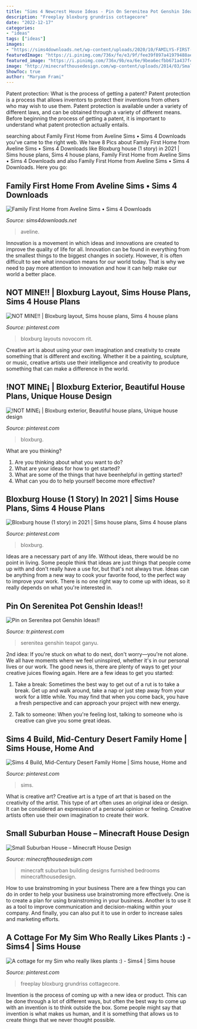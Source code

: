 ```yaml
---
title: "Sims 4 Newcrest House Ideas - Pin On Serenitea Pot Genshin Ideas!!"
description: "Freeplay bloxburg grundriss cottagecore"
date: "2022-12-17"
categories:
- "ideas"
tags: ["ideas"]
images:
- "https://sims4downloads.net/wp-content/uploads/2020/10/FAMILYS-FIRST-HOME.jpg"
featuredImage: "https://i.pinimg.com/736x/fe/e3/9f/fee39f897a41979488ae4cd4612787d0.jpg"
featured_image: "https://i.pinimg.com/736x/9b/ea/6e/9bea6ecfbb671a437f4654e6bd48b377.jpg"
image: "http://minecrafthousedesign.com/wp-content/uploads/2014/03/Small-Suburban-House-Minecraft-building-ideas-4.jpg"
ShowToc: true
author: "Maryam Frami"
---
```



Patent protection: What is the process of getting a patent?
Patent protection is a process that allows inventors to protect their inventions from others who may wish to use them. Patent protection is available under a variety of different laws, and can be obtained through a variety of different means. Before beginning the process of getting a patent, it is important to understand what patent protection actually entails.

	

		
searching about Family First Home from Aveline Sims • Sims 4 Downloads you've came to the right web. We have 8 Pics about Family First Home from Aveline Sims • Sims 4 Downloads like Bloxburg house (1 story) in 2021 | Sims house plans, Sims 4 house plans, Family First Home from Aveline Sims • Sims 4 Downloads and also Family First Home from Aveline Sims • Sims 4 Downloads. Here you go:
		
    
## Family First Home From Aveline Sims • Sims 4 Downloads

<img loading=lazy src="https://sims4downloads.net/wp-content/uploads/2020/10/FAMILYS-FIRST-HOME.jpg" onerror="this.onerror=null;this.src='https://tse4.mm.bing.net/th?id=OIP.lMGjV94T08-vsL33C9oBmgHaEK&amp;pid=15.1';" alt="Family First Home from Aveline Sims • Sims 4 Downloads">

_Source: sims4downloads.net_

>aveline. 

	

Innovation is a movement in which ideas and innovations are created to improve the quality of life for all. Innovation can be found in everything from the smallest things to the biggest changes in society. However, it is often difficult to see what innovation means for our world today. That is why we need to pay more attention to innovation and how it can help make our world a better place.

    
## NOT MINE!! | Bloxburg Layout, Sims House Plans, Sims 4 House Plans

<img loading=lazy src="https://i.pinimg.com/736x/c6/38/37/c63837f9189163e09bcf5f049f4e82ad.jpg" onerror="this.onerror=null;this.src='https://tse4.mm.bing.net/th?id=OIP.UJS6p09s0iVK5TjzPLN1kwHaFq&amp;pid=15.1';" alt="NOT MINE!! | Bloxburg layout, Sims house plans, Sims 4 house plans">

_Source: pinterest.com_

>bloxburg layouts novocom rit. 

	

Creative art is about using your own imagination and creativity to create something that is different and exciting. Whether it be a painting, sculpture, or music, creative artists use their intelligence and creativity to produce something that can make a difference in the world.

    
## !NOT MINE¡ | Bloxburg Exterior, Beautiful House Plans, Unique House Design

<img loading=lazy src="https://i.pinimg.com/736x/ea/3d/e2/ea3de22716653614693ec3f811d7c0c9.jpg" onerror="this.onerror=null;this.src='https://tse3.mm.bing.net/th?id=OIP.Jq63CiH6USQmAHLOb6Qs9wHaEF&amp;pid=15.1';" alt="!NOT MINE¡ | Bloxburg exterior, Beautiful house plans, Unique house design">

_Source: pinterest.com_

>bloxburg. 

	

What are you thinking?
1. Are you thinking about what you want to do?
2. What are your ideas for how to get started? 
3. What are some of the things that have beenhelpful in getting started?
4. What can you do to help yourself become more effective?

    
## Bloxburg House (1 Story) In 2021 | Sims House Plans, Sims 4 House Plans

<img loading=lazy src="https://i.pinimg.com/736x/0b/d7/cc/0bd7ccd1c271d5d82ae191454a9c2ec0.jpg" onerror="this.onerror=null;this.src='https://tse3.mm.bing.net/th?id=OIP.lf5Ur7P1-cbv9aDeyztv0gHaFi&amp;pid=15.1';" alt="Bloxburg house (1 story) in 2021 | Sims house plans, Sims 4 house plans">

_Source: pinterest.com_

>bloxburg. 

	

Ideas are a necessary part of any life. Without ideas, there would be no point in living. Some people think that ideas are just things that people come up with and don't really have a use for, but that's not always true. Ideas can be anything from a new way to cook your favorite food, to the perfect way to improve your work. There is no one right way to come up with ideas, so it really depends on what you're interested in.

    
## Pin On Serenitea Pot Genshin Ideas!!

<img loading=lazy src="https://i.pinimg.com/736x/fe/e3/9f/fee39f897a41979488ae4cd4612787d0.jpg" onerror="this.onerror=null;this.src='https://tse4.mm.bing.net/th?id=OIP.PzeNQCNEWKgKMQgeiR4mXgHaEE&amp;pid=15.1';" alt="Pin on Serenitea pot Genshin Ideas!!">

_Source: tr.pinterest.com_

>serenitea genshin teapot ganyu. 

	

2nd idea:
If you're stuck on what to do next, don't worry—you're not alone. We all have moments where we feel uninspired, whether it's in our personal lives or our work. The good news is, there are plenty of ways to get your creative juices flowing again.
Here are a few ideas to get you started:

1. Take a break: Sometimes the best way to get out of a rut is to take a break. Get up and walk around, take a nap or just step away from your work for a little while. You may find that when you come back, you have a fresh perspective and can approach your project with new energy.

2. Talk to someone: When you're feeling lost, talking to someone who is creative can give you some great ideas.

    
## Sims 4 Build, Mid-Century Desert Family Home | Sims House, Home And

<img loading=lazy src="https://i.pinimg.com/736x/bc/64/bc/bc64bc9e553ee66edeb9592659ae7baa.jpg" onerror="this.onerror=null;this.src='https://tse2.mm.bing.net/th?id=OIP.IWljKYFShVuUmdq92T_yHwHaHa&amp;pid=15.1';" alt="Sims 4 Build, Mid-Century Desert Family Home | Sims house, Home and">

_Source: pinterest.com_

>sims. 

	

What is creative art?
Creative art is a type of art that is based on the creativity of the artist. This type of art often uses an original idea or design. It can be considered an expression of a personal opinion or feeling. Creative artists often use their own imagination to create their work.

    
## Small Suburban House – Minecraft House Design

<img loading=lazy src="http://minecrafthousedesign.com/wp-content/uploads/2014/03/Small-Suburban-House-Minecraft-building-ideas-4.jpg" onerror="this.onerror=null;this.src='https://tse1.mm.bing.net/th?id=OIP.12LKigqaVM4zjx5SJkEOewHaEJ&amp;pid=15.1';" alt="Small Suburban House – Minecraft House Design">

_Source: minecrafthousedesign.com_

>minecraft suburban building designs furnished bedrooms minecrafthousedesign. 

	

How to use brainstroming in your business
There are a few things you can do in order to help your business use brainstroming more effectively. One is to create a plan for using brainstroming in your business. Another is to use it as a tool to improve communication and decision-making within your company. And finally, you can also put it to use in order to increase sales and marketing efforts.

    
## A Cottage For My Sim Who Really Likes Plants :) - Sims4 | Sims House

<img loading=lazy src="https://i.pinimg.com/736x/9b/ea/6e/9bea6ecfbb671a437f4654e6bd48b377.jpg" onerror="this.onerror=null;this.src='https://tse1.mm.bing.net/th?id=OIP.iGTvEdTB-HVDrPa8coJVdwHaEK&amp;pid=15.1';" alt="A cottage for my Sim who really likes plants :) - Sims4 | Sims house">

_Source: pinterest.com_

>freeplay bloxburg grundriss cottagecore. 

	

Invention is the process of coming up with a new idea or product. This can be done through a lot of different ways, but often the best way to come up with an invention is to think outside the box. Some people might say that invention is what makes us human, and it is something that allows us to create things that we never thought possible.

